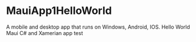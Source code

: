 # MauiApp1HelloWorld
 A mobile and desktop app that runs on Windows, Android, IOS. Hello World Maui C# and Xamerian app test
